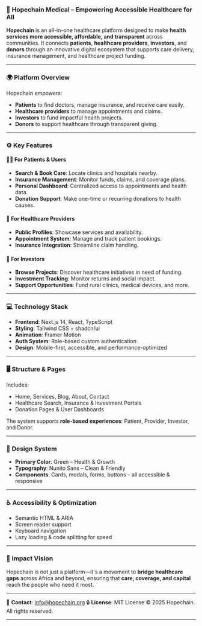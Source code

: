 ### 🏥 **Hopechain Medical – Empowering Accessible Healthcare for All**

**Hopechain** is an all-in-one healthcare platform designed to make **health services more accessible, affordable, and transparent** across communities. It connects **patients**, **healthcare providers**, **investors**, and **donors** through an innovative digital ecosystem that supports care delivery, insurance management, and healthcare project funding.

---

### 🌍 **Platform Overview**

Hopechain empowers:

* **Patients** to find doctors, manage insurance, and receive care easily.
* **Healthcare providers** to manage appointments and claims.
* **Investors** to fund impactful health projects.
* **Donors** to support healthcare through transparent giving.

---

### ⚙️ **Key Features**

#### 🧑‍⚕️ For Patients & Users

* **Search & Book Care**: Locate clinics and hospitals nearby.
* **Insurance Management**: Monitor funds, claims, and coverage plans.
* **Personal Dashboard**: Centralized access to appointments and health data.
* **Donation Support**: Make one-time or recurring donations to health causes.

#### 🏥 For Healthcare Providers

* **Public Profiles**: Showcase services and availability.
* **Appointment System**: Manage and track patient bookings.
* **Insurance Integration**: Streamline claim handling.

#### 💼 For Investors

* **Browse Projects**: Discover healthcare initiatives in need of funding.
* **Investment Tracking**: Monitor returns and social impact.
* **Support Opportunities**: Fund rural clinics, medical devices, and more.

---

### 💻 **Technology Stack**

* **Frontend**: Next.js 14, React, TypeScript
* **Styling**: Tailwind CSS + shadcn/ui
* **Animation**: Framer Motion
* **Auth System**: Role-based custom authentication
* **Design**: Mobile-first, accessible, and performance-optimized

---

### 🖥️ **Structure & Pages**

Includes:

* Home, Services, Blog, About, Contact
* Healthcare Search, Insurance & Investment Portals
* Donation Pages & User Dashboards

The system supports **role-based experiences**: Patient, Provider, Investor, and Donor.

---

### 🧩 **Design System**

* **Primary Color**: Green – Health & Growth
* **Typography**: Nunito Sans – Clean & Friendly
* **Components**: Cards, modals, forms, buttons – all accessible & responsive

---

### ♿ **Accessibility & Optimization**

* Semantic HTML & ARIA
* Screen reader support
* Keyboard navigation
* Lazy loading & code splitting for speed

---

### 🌱 **Impact Vision**

Hopechain is not just a platform—it's a movement to **bridge healthcare gaps** across Africa and beyond, ensuring that **care, coverage, and capital** reach the people who need it most.

---

📩 **Contact**: [info@hopechain.org](mailto:info@hopechain.org)
🔒 **License**: MIT License
© 2025 Hopechain. All rights reserved.

---
